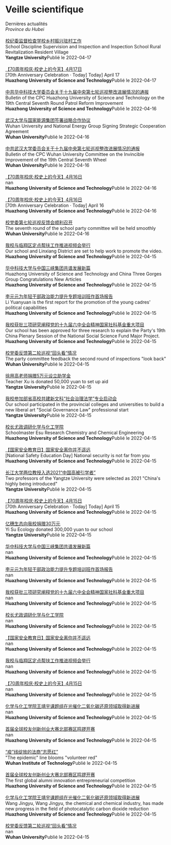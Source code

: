 # Veille scientifique
Dernières actualités </br> _Province du Hubei_ </br>  
[校纪委监督检查学校乡村振兴驻村工作](http://news.yangtzeu.edu.cn/info/1003/30510.htm) </br> School Discipline Supervision and Inspection and Inspection School Rural Revitalization Resident Village </br> **Yangtze University**Publié le 2022-04-17 </br>      </br> 
[【70周年校庆·校史上的今天】4月17日](http://news.hust.edu.cn/info/1002/44369.htm) </br> [70th Anniversary Celebration · Today] Today] April 17 </br> **Huazhong University of Science and Technology**Publié le 2022-04-17 </br>      </br> 
[中共华中科技大学委员会关于十九届中央第七轮巡视整改进展情况的通报](http://news.hust.edu.cn/info/1002/44368.htm) </br> Bulletin of the CPC Huazhong University of Science and Technology on the 19th Central Seventh Round Patrol Reform Improvement </br> **Huazhong University of Science and Technology**Publié le 2022-04-16 </br>      </br> 
[武汉大学与国家能源集团签署战略合作协议](http://news.whu.edu.cn/info/1002/66953.htm) </br> Wuhan University and National Energy Group Signing Strategic Cooperation Agreement </br> **Wuhan University**Publié le 2022-04-16 </br>      </br> 
[中共武汉大学委员会关于十九届中央第七轮巡视整改进展情况的通报](http://news.whu.edu.cn/info/1002/66954.htm) </br> Bulletin of the CPC Wuhan University Committee on the Invincible Improvement of the 19th Central Seventh Wheel </br> **Wuhan University**Publié le 2022-04-16 </br>      </br> 
[【70周年校庆·校史上的今天】4月16日](info/1002/44366.htm) </br> nan </br> **Huazhong University of Science and Technology**Publié le 2022-04-16 </br>      </br> 
[【70周年校庆·校史上的今天】4月16日](http://news.hust.edu.cn/info/1002/44366.htm) </br> [70th Anniversary Celebration · Today] April 16 </br> **Huazhong University of Science and Technology**Publié le 2022-04-16 </br>      </br> 
[校党委第七轮巡视反馈会顺利召开](http://news.whu.edu.cn/info/1002/66952.htm) </br> The seventh round of the school party committee will be held smoothly </br> **Wuhan University**Publié le 2022-04-16 </br>      </br> 
[我校与临翔区定点帮扶工作推进视频会举行](http://news.hust.edu.cn/info/1002/44356.htm) </br> Our school and Linxiang District are set to help work to promote the video. </br> **Huazhong University of Science and Technology**Publié le 2022-04-15 </br>      </br> 
[华中科技大学与中国三峡集团共谱发展新篇](http://news.hust.edu.cn/info/1002/44365.htm) </br> Huazhong University of Science and Technology and China Three Gorges Group Congratulations New Articles </br> **Huazhong University of Science and Technology**Publié le 2022-04-15 </br>      </br> 
[李元元为年轻干部政治能力提升专题培训班作首场报告](http://news.hust.edu.cn/info/1002/44362.htm) </br> Li Yuanyuan is the first report for the promotion of the young cadres' political capabilities </br> **Huazhong University of Science and Technology**Publié le 2022-04-15 </br>      </br> 
[我校获批三项研究阐释党的十九届六中全会精神国家社科基金重大项目](http://news.hust.edu.cn/info/1002/44360.htm) </br> Our school has been approved for three research to explain the Party's 19th China Plenary Session of the National Social Science Fund Major Project. </br> **Huazhong University of Science and Technology**Publié le 2022-04-15 </br>      </br> 
[校党委反馈第二轮巡视“回头看”情况](http://news.whu.edu.cn/info/1002/66950.htm) </br> The party committee feedback the second round of inspections "look back" </br> **Wuhan University**Publié le 2022-04-15 </br>      </br> 
[徐用高老师捐赠5万元设立助学金](http://news.yangtzeu.edu.cn/info/1003/30503.htm) </br> Teacher Xu is donated 50,000 yuan to set up aid </br> **Yangtze University**Publié le 2022-04-15 </br>      </br> 
[我校参加部省高校共建新文科“社会治理法学”专业启动会](http://news.yangtzeu.edu.cn/info/1003/30504.htm) </br> Our school participated in the provincial colleges and universities to build a new liberal art "Social Governance Law" professional start </br> **Yangtze University**Publié le 2022-04-15 </br>      </br> 
[校长尤政调研化学与化工学院](http://news.hust.edu.cn/info/1002/44359.htm) </br> Schoolmaster Esu Research Chemistry and Chemical Engineering </br> **Huazhong University of Science and Technology**Publié le 2022-04-15 </br>      </br> 
[【国家安全教育日】国家安全离你并不遥远](http://news.hust.edu.cn/info/1002/44358.htm) </br> [National Safety Education Day] National security is not far from you </br> **Huazhong University of Science and Technology**Publié le 2022-04-15 </br>      </br> 
[长江大学两位教授入选2021“中国高被引学者”](http://news.yangtzeu.edu.cn/info/1002/30502.htm) </br> Two professors of the Yangtze University were selected as 2021 "China's highly being introduced" </br> **Yangtze University**Publié le 2022-04-15 </br>      </br> 
[【70周年校庆·校史上的今天】4月15日](http://news.hust.edu.cn/info/1002/44352.htm) </br> [70th Anniversary Celebration · Today] Today] April 15 </br> **Huazhong University of Science and Technology**Publié le 2022-04-15 </br>      </br> 
[亿穗生态向我校捐赠30万元](http://news.yangtzeu.edu.cn/info/1003/30509.htm) </br> Yi Su Ecology donated 300,000 yuan to our school </br> **Yangtze University**Publié le 2022-04-15 </br>      </br> 
[华中科技大学与中国三峡集团共谱发展新篇](info/1002/44365.htm) </br> nan </br> **Huazhong University of Science and Technology**Publié le 2022-04-15 </br>      </br> 
[李元元为年轻干部政治能力提升专题培训班作首场报告](info/1002/44362.htm) </br> nan </br> **Huazhong University of Science and Technology**Publié le 2022-04-15 </br>      </br> 
[我校获批三项研究阐释党的十九届六中全会精神国家社科基金重大项目](info/1002/44360.htm) </br> nan </br> **Huazhong University of Science and Technology**Publié le 2022-04-15 </br>      </br> 
[校长尤政调研化学与化工学院](info/1002/44359.htm) </br> nan </br> **Huazhong University of Science and Technology**Publié le 2022-04-15 </br>      </br> 
[【国家安全教育日】国家安全离你并不遥远](info/1002/44358.htm) </br> nan </br> **Huazhong University of Science and Technology**Publié le 2022-04-15 </br>      </br> 
[我校与临翔区定点帮扶工作推进视频会举行](info/1002/44356.htm) </br> nan </br> **Huazhong University of Science and Technology**Publié le 2022-04-15 </br>      </br> 
[【70周年校庆·校史上的今天】4月15日](info/1002/44352.htm) </br> nan </br> **Huazhong University of Science and Technology**Publié le 2022-04-15 </br>      </br> 
[化学与化工学院王靖宇课题组在光催化二氧化碳还原领域取得新进展](info/1003/44354.htm) </br> nan </br> **Huazhong University of Science and Technology**Publié le 2022-04-15 </br>      </br> 
[首届全球校友创新创业大赛北部赛区鸣锣开赛](info/1003/44353.htm) </br> nan </br> **Huazhong University of Science and Technology**Publié le 2022-04-15 </br>      </br> 
[“疫”线绽放的法商“志愿红”](http://news.wit.edu.cn/info/1043/48651.htm) </br> "The epidemic" line blooms "volunteer red" </br> **Wuhan Institute of Technology**Publié le 2022-04-15 </br>      </br> 
[首届全球校友创新创业大赛北部赛区鸣锣开赛](http://news.hust.edu.cn/info/1003/44353.htm) </br> The first global alumni innovation entrepreneurial competition </br> **Huazhong University of Science and Technology**Publié le 2022-04-15 </br>      </br> 
[化学与化工学院王靖宇课题组在光催化二氧化碳还原领域取得新进展](http://news.hust.edu.cn/info/1003/44354.htm) </br> Wang Jingyu, Wang Jingyu, the chemical and chemical industry, has made new progress in the field of photocatalytic carbon dioxide reduction </br> **Huazhong University of Science and Technology**Publié le 2022-04-15 </br>      </br> 
[校党委反馈第二轮巡视“回头看”情况](info/1002/66950.htm) </br> nan </br> **Wuhan University**Publié le 2022-04-15 </br>      </br> 
